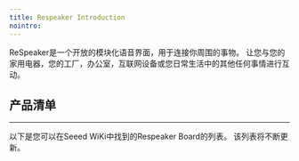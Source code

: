 ```yaml
---
title: Respeaker Introduction
nointro:
---
```


ReSpeaker是一个开放的模块化语音界面，用于连接你周围的事物。 让您与您的家用电器，您的工厂，办公室，互联网设备或您日常生活中的其他任何事情进行互动。


## 产品清单
---
以下是您可以在Seeed WiKi中找到的Respeaker Board的列表。 该列表将不断更新。

